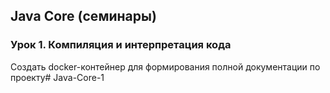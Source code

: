 ## Java Core (семинары)
### Урок 1. Компиляция и интерпретация кода

Создать docker-контейнер для формирования полной документации по проекту#   J a v a - C o r e - 1  
 